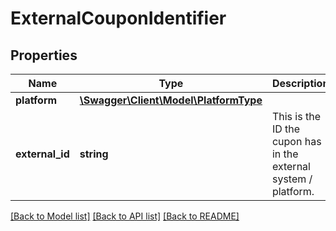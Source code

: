 # ExternalCouponIdentifier

## Properties
Name | Type | Description | Notes
------------ | ------------- | ------------- | -------------
**platform** | [**\Swagger\Client\Model\PlatformType**](PlatformType.md) |  | [optional] 
**external_id** | **string** | This is the ID the cupon has in the external system / platform. | [optional] 

[[Back to Model list]](../../README.md#documentation-for-models) [[Back to API list]](../../README.md#documentation-for-api-endpoints) [[Back to README]](../../README.md)

